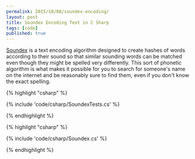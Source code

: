 ```yaml
---
permalink: 2015/10/08/soundex-encoding/
layout: post
title: Soundex Encoding Text in C Sharp
tags: [code]
published: true
---
```


<a href="https://en.wikipedia.org/wiki/Soundex">Soundex</a> is a text encoding algorithm designed to create hashes
of words according to their sound so that similar sounding words can be matched even though they might be
spelled very differently. This sort of phonetic algorithm is what makes it possible for you to search for someone's
name on the internet and be reasonably sure to find them, even if you don't know the exact spelling.

{% highlight "csharp" %}

{% include 'code/csharp/SoundexTests.cs' %}

{% endhighlight %}

{% highlight "csharp" %}

{% include 'code/csharp/Soundex.cs' %}

{% endhighlight %}
